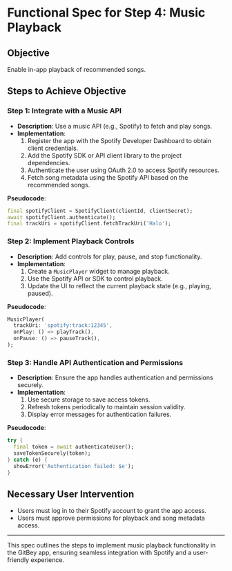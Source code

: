# Functional Spec for Step 4: Music Playback

## Objective
Enable in-app playback of recommended songs.

## Steps to Achieve Objective

### Step 1: Integrate with a Music API
- **Description**: Use a music API (e.g., Spotify) to fetch and play songs.
- **Implementation**:
  1. Register the app with the Spotify Developer Dashboard to obtain client credentials.
  2. Add the Spotify SDK or API client library to the project dependencies.
  3. Authenticate the user using OAuth 2.0 to access Spotify resources.
  4. Fetch song metadata using the Spotify API based on the recommended songs.

**Pseudocode**:
```dart
final spotifyClient = SpotifyClient(clientId, clientSecret);
await spotifyClient.authenticate();
final trackUri = spotifyClient.fetchTrackUri('Halo');
```

### Step 2: Implement Playback Controls
- **Description**: Add controls for play, pause, and stop functionality.
- **Implementation**:
  1. Create a `MusicPlayer` widget to manage playback.
  2. Use the Spotify API or SDK to control playback.
  3. Update the UI to reflect the current playback state (e.g., playing, paused).

**Pseudocode**:
```dart
MusicPlayer(
  trackUri: 'spotify:track:12345',
  onPlay: () => playTrack(),
  onPause: () => pauseTrack(),
);
```

### Step 3: Handle API Authentication and Permissions
- **Description**: Ensure the app handles authentication and permissions securely.
- **Implementation**:
  1. Use secure storage to save access tokens.
  2. Refresh tokens periodically to maintain session validity.
  3. Display error messages for authentication failures.

**Pseudocode**:
```dart
try {
  final token = await authenticateUser();
  saveTokenSecurely(token);
} catch (e) {
  showError('Authentication failed: $e');
}
```

## Necessary User Intervention
- Users must log in to their Spotify account to grant the app access.
- Users must approve permissions for playback and song metadata access.

---

This spec outlines the steps to implement music playback functionality in the GitBey app, ensuring seamless integration with Spotify and a user-friendly experience.
